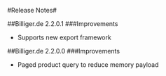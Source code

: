 ﻿#Release Notes#

##Billiger.de 2.2.0.1
###Improvements
* Supports new export framework

##Billiger.de 2.2.0.0
###Improvements
* Paged product query to reduce memory payload